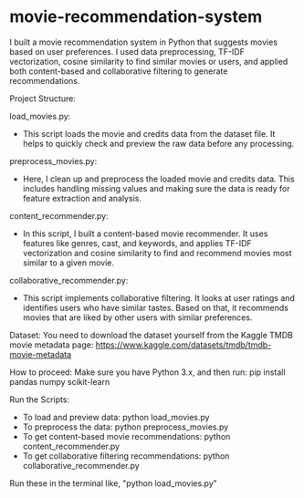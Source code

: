 # movie-recommendation-system
I built a movie recommendation system in Python that suggests movies based on user preferences. I used data preprocessing, TF-IDF vectorization, cosine similarity to find similar movies or users, and applied both content-based and collaborative filtering to generate recommendations.

Project Structure:

load_movies.py:
 - This script loads the movie and credits data from the dataset file. It helps to quickly check and preview the raw data before any processing.

preprocess_movies.py:
 - Here, I clean up and preprocess the loaded movie and credits data. This includes handling missing values and making sure the data is ready for feature extraction and analysis.

content_recommender.py:
 - In this script, I built a content-based movie recommender. It uses features like genres, cast, and keywords, and applies TF-IDF vectorization and cosine similarity to find and recommend movies most similar to a given movie.

collaborative_recommender.py:
 - This script implements collaborative filtering. It looks at user ratings and identifies users who have similar tastes. Based on that, it recommends movies that are liked by other users with similar preferences.

Dataset:
You need to download the dataset yourself from the Kaggle TMDB movie metadata page:
https://www.kaggle.com/datasets/tmdb/tmdb-movie-metadata

How to proceed:
Make sure you have Python 3.x, and then run:
pip install pandas numpy scikit-learn

Run the Scripts:
 - To load and preview data:
   python load_movies.py
 - To preprocess the data:
   python preprocess_movies.py
 - To get content-based movie recommendations:
   python content_recommender.py
 - To get collaborative filtering recommendations:
   python collaborative_recommender.py

Run these in the terminal like, "python load_movies.py"
